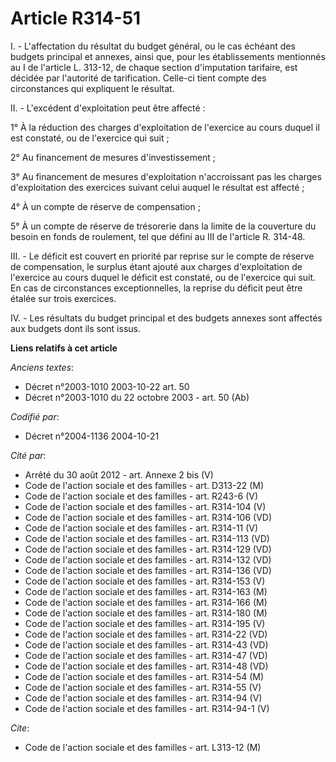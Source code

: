 # Article R314-51

I. - L'affectation du résultat du budget général, ou le cas échéant des budgets principal et annexes, ainsi que, pour les
établissements mentionnés au I de l'article L. 313-12, de chaque section d'imputation tarifaire, est décidée par l'autorité
de tarification. Celle-ci tient compte des circonstances qui expliquent le résultat.

II. - L'excédent d'exploitation peut être affecté :

1° À la réduction des charges d'exploitation de l'exercice au cours duquel il est constaté, ou de l'exercice qui suit ;

2° Au financement de mesures d'investissement ;

3° Au financement de mesures d'exploitation n'accroissant pas les charges d'exploitation des exercices suivant celui auquel
le résultat est affecté ;

4° À un compte de réserve de compensation ;

5° À un compte de réserve de trésorerie dans la limite de la couverture du besoin en fonds de roulement, tel que défini au
III de l'article R. 314-48.

III. - Le déficit est couvert en priorité par reprise sur le compte de réserve de compensation, le surplus étant ajouté aux
charges d'exploitation de l'exercice au cours duquel le déficit est constaté, ou de l'exercice qui suit. En cas de
circonstances exceptionnelles, la reprise du déficit peut être étalée sur trois exercices.

IV. - Les résultats du budget principal et des budgets annexes sont affectés aux budgets dont ils sont issus.

**Liens relatifs à cet article**

_Anciens textes_:

  - Décret n°2003-1010 2003-10-22 art. 50
  - Décret n°2003-1010 du 22 octobre 2003 - art. 50 (Ab)

_Codifié par_:

  - Décret n°2004-1136 2004-10-21

_Cité par_:

  - Arrêté du 30 août 2012 - art. Annexe 2 bis (V)
  - Code de l'action sociale et des familles - art. D313-22 (M)
  - Code de l'action sociale et des familles - art. R243-6 (V)
  - Code de l'action sociale et des familles - art. R314-104 (V)
  - Code de l'action sociale et des familles - art. R314-106 (VD)
  - Code de l'action sociale et des familles - art. R314-11 (V)
  - Code de l'action sociale et des familles - art. R314-113 (VD)
  - Code de l'action sociale et des familles - art. R314-129 (VD)
  - Code de l'action sociale et des familles - art. R314-132 (VD)
  - Code de l'action sociale et des familles - art. R314-136 (VD)
  - Code de l'action sociale et des familles - art. R314-153 (V)
  - Code de l'action sociale et des familles - art. R314-163 (M)
  - Code de l'action sociale et des familles - art. R314-166 (M)
  - Code de l'action sociale et des familles - art. R314-180 (M)
  - Code de l'action sociale et des familles - art. R314-195 (V)
  - Code de l'action sociale et des familles - art. R314-22 (VD)
  - Code de l'action sociale et des familles - art. R314-43 (VD)
  - Code de l'action sociale et des familles - art. R314-47 (VD)
  - Code de l'action sociale et des familles - art. R314-48 (VD)
  - Code de l'action sociale et des familles - art. R314-54 (M)
  - Code de l'action sociale et des familles - art. R314-55 (V)
  - Code de l'action sociale et des familles - art. R314-94 (V)
  - Code de l'action sociale et des familles - art. R314-94-1 (V)

_Cite_:

  - Code de l'action sociale et des familles - art. L313-12 (M)
